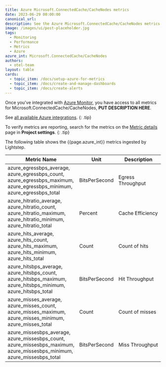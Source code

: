 ```yaml
---
title: Azure Microsoft.ConnectedCache/CacheNodes metrics
date: 2023-06-29 00:00:00
canonical_url:
description: See the Azure Microsoft.ConnectedCache/CacheNodes metrics ingested by Lightstep Observability
image: /images/ui/post-placeholder.jpg
tags:
  - Monitoring
  - Performance
  - Metrics
  - Azure
azure_int: Microsoft.ConnectedCache/CacheNodes
authors:
  - otel-team
layout: table
cards:
  - topic_item: /docs/setup-azure-for-metrics
  - topic_item: /docs/create-and-manage-dashboards
  - topic_item: /docs/create-alerts
---
```

Once you've integrated with [Azure Monitor](/docs/setup-azure-for-metrics), you have access to all metrics for Microsoft.ConnectedCache/CacheNodes, **PUT DESCRIPTION HERE**. 

See [all available Azure integrations](/docs/azure-metrics).
{: .tip}

To verify metrics are reporting, search for the metrics on the [Metric details](/docs/manage-metric-details) page in **Project settings**.
{: .tip}

The following table shows the {{page.azure_int}} metrics ingested by Lightstep.
<table class="table-aws">
<colgroup><col span="1" style="width: 35%;" /><col span="1" style="width: 15%;" /><col span="1" style="width: 35%;" /></colgroup>
  <thead>
    <th>Metric Name</th>
    <th>Unit</th>
    <th>Description</th>
  </thead>
  <tr>
    <td>azure_egressbps_average, azure_egressbps_count, azure_egressbps_maximum, azure_egressbps_minimum, azure_egressbps_total</td>
    <td>BitsPerSecond</td>
    <td>Egress Throughput</td>
  </tr>
  <tr>
    <td>azure_hitratio_average, azure_hitratio_count, azure_hitratio_maximum, azure_hitratio_minimum, azure_hitratio_total</td>
    <td>Percent</td>
    <td>Cache Efficiency</td>
  </tr>
  <tr>
    <td>azure_hits_average, azure_hits_count, azure_hits_maximum, azure_hits_minimum, azure_hits_total</td>
    <td>Count</td>
    <td>Count of hits</td>
  </tr>
  <tr>
    <td>azure_hitsbps_average, azure_hitsbps_count, azure_hitsbps_maximum, azure_hitsbps_minimum, azure_hitsbps_total</td>
    <td>BitsPerSecond</td>
    <td>Hit Throughput</td>
  </tr>
  <tr>
    <td>azure_misses_average, azure_misses_count, azure_misses_maximum, azure_misses_minimum, azure_misses_total</td>
    <td>Count</td>
    <td>Count of misses</td>
  </tr>
  <tr>
    <td>azure_missesbps_average, azure_missesbps_count, azure_missesbps_maximum, azure_missesbps_minimum, azure_missesbps_total</td>
    <td>BitsPerSecond</td>
    <td>Miss Throughput</td>
  </tr>
</table>
